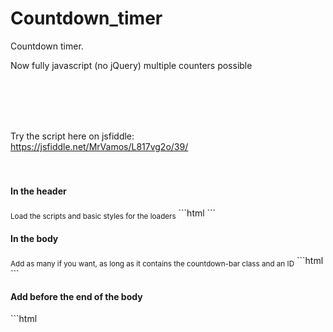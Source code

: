 # Countdown_timer
Countdown timer.

Now fully javascript (no jQuery) multiple counters possible


<br><br><br><br>

Try the script here on jsfiddle:<br>
https://jsfiddle.net/MrVamos/L817vg2o/39/
<br><br><br>

<h4>In the header</h4>
<sub>Load the scripts and basic styles for the loaders</sub>
```html
    <link href="css/stylesheet.css" rel="stylesheet">
    <script src="js/script.js" type="text/javascript"></script>
```

<h4>In the body</h4>
<sub>Add as many if you want, as long as it contains the countdown-bar class and an ID</sub>
```html
    <div class="countdown-bar" id="countdownA">
        <div></div>
        <div></div>
    </div>
    <div class="countdown-bar" id="countdownB">
        <div></div>
        <div></div>
    </div>
```

<h4>Add before the end of the body</h4>
```html
    <script>
        // Javascrip equivelant of jquery document.load...
        var loader = setInterval(function () {
            if(document.readyState !== "complete") return;
            clearInterval(loader);

            // call function for element countdown A ( 1 hour and 15 seconds)
            countdown('countdownA', 0, 0, 1, 5);

            // call function for element countdown B (10 seconds)
            countdown('countdownB', 0, 0, 0, 20);

        }, 100);
    </script>
```

<>
